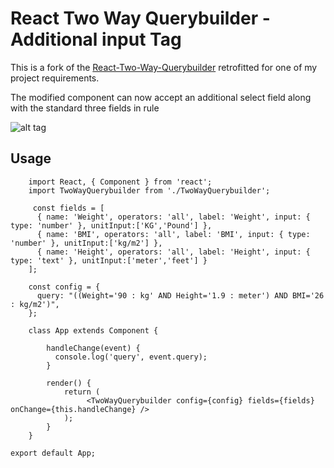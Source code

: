 # React Two Way Querybuilder - Additional input Tag

This is a fork of the [React-Two-Way-Querybuilder](https://github.com/Lefortov/react-two-way-querybuilder) retrofitted for one of my project requirements.

The modified component can now accept an additional select field along with the standard three fields in rule 

![alt tag](https://github.com/Navi-nk/react-two-way-querybuilder/tree/master/blob/builder-1.png)

## Usage
```
    import React, { Component } from 'react';
    import TwoWayQuerybuilder from './TwoWayQuerybuilder';

     const fields = [
      { name: 'Weight', operators: 'all', label: 'Weight', input: { type: 'number' }, unitInput:['KG','Pound'] },
      { name: 'BMI', operators: 'all', label: 'BMI', input: { type: 'number' }, unitInput:['kg/m2'] },
      { name: 'Height', operators: 'all', label: 'Height', input: { type: 'text' }, unitInput:['meter','feet'] }
    ];
 
    const config = {
      query: "((Weight='90 : kg' AND Height='1.9 : meter') AND BMI='26 : kg/m2')",
    };

    class App extends Component {
 
        handleChange(event) {
          console.log('query', event.query);
        }
 
        render() {
            return (
                 <TwoWayQuerybuilder config={config} fields={fields} onChange={this.handleChange} />
            );
        }
    }

export default App;
```


